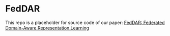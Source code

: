 # FedDAR

This repo is a placeholder for source code of our paper: [FedDAR: Federated Domain-Aware Representation Learning](https://arxiv.org/abs/2209.04007)
